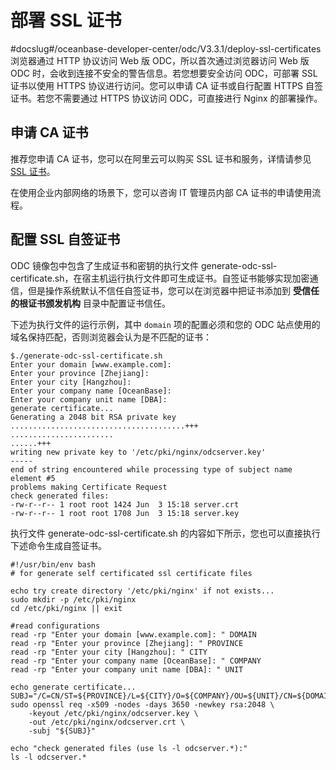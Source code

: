 部署 SSL 证书 
==============================
#docslug#/oceanbase-developer-center/odc/V3.3.1/deploy-ssl-certificates
浏览器通过 HTTP 协议访问 Web 版 ODC，所以首次通过浏览器访问 Web 版 ODC 时，会收到连接不安全的警告信息。若您想要安全访问 ODC，可部署 SSL 证书以使用 HTTPS 协议进行访问。您可以申请 CA 证书或自行配置 HTTPS 自签证书。若您不需要通过 HTTPS 协议访问 ODC，可直接进行 Nginx 的部署操作。

申请 CA 证书 
-----------------------------

推荐您申请 CA 证书，您可以在阿里云可以购买 SSL 证书和服务，详情请参见 [SSL 证书](https://www.aliyun.com/product/cas)。

在使用企业内部网络的场景下，您可以咨询 IT 管理员内部 CA 证书的申请使用流程。

配置 SSL 自签证书 
--------------------------------

ODC 镜像包中包含了生成证书和密钥的执行文件 generate-odc-ssl-certificate.sh，在宿主机运行执行文件即可生成证书。自签证书能够实现加密通信，但是操作系统默认不信任自签证书，您可以在浏览器中把证书添加到 **受信任的根证书颁发机构** 目录中配置证书信任。

下述为执行文件的运行示例，其中 `domain` 项的配置必须和您的 ODC 站点使用的域名保持匹配，否则浏览器会认为是不匹配的证书：

```shell
$./generate-odc-ssl-certificate.sh
Enter your domain [www.example.com]:
Enter your province [Zhejiang]:
Enter your city [Hangzhou]:
Enter your company name [OceanBase]:
Enter your company unit name [DBA]:
generate certificate...
Generating a 2048 bit RSA private key
.......................................+++
.......................
......+++
writing new private key to '/etc/pki/nginx/odcserver.key'
-----
end of string encountered while processing type of subject name element #5
problems making Certificate Request
check generated files:
-rw-r--r-- 1 root root 1424 Jun  3 15:18 server.crt
-rw-r--r-- 1 root root 1708 Jun  3 15:18 server.key
```



执行文件 generate-odc-ssl-certificate.sh 的内容如下所示，您也可以直接执行下述命令生成自签证书。

```unknow
#!/usr/bin/env bash
# for generate self certificated ssl certificate files

echo try create directory '/etc/pki/nginx' if not exists...
sudo mkdir -p /etc/pki/nginx
cd /etc/pki/nginx || exit

#read configurations
read -rp "Enter your domain [www.example.com]: " DOMAIN
read -rp "Enter your province [Zhejiang]: " PROVINCE
read -rp "Enter your city [Hangzhou]: " CITY
read -rp "Enter your company name [OceanBase]: " COMPANY
read -rp "Enter your company unit name [DBA]: " UNIT

echo generate certificate...
SUBJ="/C=CN/ST=${PROVINCE}/L=${CITY}/O=${COMPANY}/OU=${UNIT}/CN=${DOMAIN}"
sudo openssl req -x509 -nodes -days 3650 -newkey rsa:2048 \
    -keyout /etc/pki/nginx/odcserver.key \
    -out /etc/pki/nginx/odcserver.crt \
    -subj "${SUBJ}"

echo "check generated files (use ls -l odcserver.*):"
ls -l odcserver.*
```


